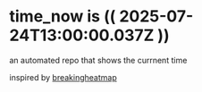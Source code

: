 # time_now is (( 2025-07-24T13:00:00.037Z ))

an automated repo that shows the currnent time

inspired by [breakingheatmap](https://github.com/breakingheatmap/breakingheatmap)
